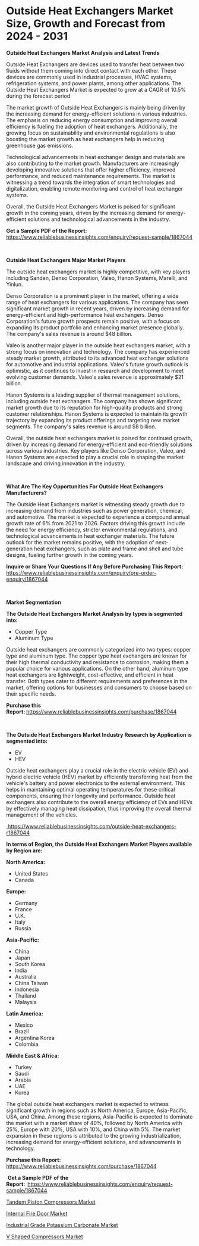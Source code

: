 <p><h1>Outside Heat Exchangers Market Size, Growth and Forecast from 2024 - 2031</h1></p><p><strong>Outside Heat Exchangers Market Analysis and Latest Trends</strong></p>
<p><p>Outside Heat Exchangers are devices used to transfer heat between two fluids without them coming into direct contact with each other. These devices are commonly used in industrial processes, HVAC systems, refrigeration systems, and power plants, among other applications. The Outside Heat Exchangers Market is expected to grow at a CAGR of 10.5% during the forecast period.</p><p>The market growth of Outside Heat Exchangers is mainly being driven by the increasing demand for energy-efficient solutions in various industries. The emphasis on reducing energy consumption and improving overall efficiency is fueling the adoption of heat exchangers. Additionally, the growing focus on sustainability and environmental regulations is also boosting the market growth as heat exchangers help in reducing greenhouse gas emissions.</p><p>Technological advancements in heat exchanger design and materials are also contributing to the market growth. Manufacturers are increasingly developing innovative solutions that offer higher efficiency, improved performance, and reduced maintenance requirements. The market is witnessing a trend towards the integration of smart technologies and digitalization, enabling remote monitoring and control of heat exchanger systems.</p><p>Overall, the Outside Heat Exchangers Market is poised for significant growth in the coming years, driven by the increasing demand for energy-efficient solutions and technological advancements in the industry.</p></p>
<p><strong>Get a Sample PDF of the Report:&nbsp;</strong> <a href="https://www.reliablebusinessinsights.com/enquiry/request-sample/1867044">https://www.reliablebusinessinsights.com/enquiry/request-sample/1867044</a></p>
<p>&nbsp;</p>
<p><strong>Outside Heat Exchangers Major Market Players</strong></p>
<p><p>The outside heat exchangers market is highly competitive, with key players including Sanden, Denso Corporation, Valeo, Hanon Systems, Marelli, and Yinlun. </p><p>Denso Corporation is a prominent player in the market, offering a wide range of heat exchangers for various applications. The company has seen significant market growth in recent years, driven by increasing demand for energy-efficient and high-performance heat exchangers. Denso Corporation's future growth prospects remain positive, with a focus on expanding its product portfolio and enhancing market presence globally. The company's sales revenue is around $48 billion.</p><p>Valeo is another major player in the outside heat exchangers market, with a strong focus on innovation and technology. The company has experienced steady market growth, attributed to its advanced heat exchanger solutions for automotive and industrial applications. Valeo's future growth outlook is optimistic, as it continues to invest in research and development to meet evolving customer demands. Valeo's sales revenue is approximately $21 billion.</p><p>Hanon Systems is a leading supplier of thermal management solutions, including outside heat exchangers. The company has shown significant market growth due to its reputation for high-quality products and strong customer relationships. Hanon Systems is expected to maintain its growth trajectory by expanding its product offerings and targeting new market segments. The company's sales revenue is around $8 billion.</p><p>Overall, the outside heat exchangers market is poised for continued growth, driven by increasing demand for energy-efficient and eco-friendly solutions across various industries. Key players like Denso Corporation, Valeo, and Hanon Systems are expected to play a crucial role in shaping the market landscape and driving innovation in the industry.</p></p>
<p>&nbsp;</p>
<p><strong>What Are The Key Opportunities For Outside Heat Exchangers Manufacturers?</strong></p>
<p><p>The Outside Heat Exchangers market is witnessing steady growth due to increasing demand from industries such as power generation, chemical, and automotive. The market is expected to experience a compound annual growth rate of 6% from 2021 to 2026. Factors driving this growth include the need for energy efficiency, stricter environmental regulations, and technological advancements in heat exchanger materials. The future outlook for the market remains positive, with the adoption of next-generation heat exchangers, such as plate and frame and shell and tube designs, fueling further growth in the coming years.</p></p>
<p><strong>Inquire or Share Your Questions If Any Before Purchasing This Report:</strong> <a href="https://www.reliablebusinessinsights.com/enquiry/pre-order-enquiry/1867044">https://www.reliablebusinessinsights.com/enquiry/pre-order-enquiry/1867044</a></p>
<p>&nbsp;</p>
<p><strong>Market Segmentation</strong></p>
<p><strong>The Outside Heat Exchangers Market Analysis by types is segmented into:</strong></p>
<p><ul><li>Copper Type</li><li>Aluminum Type</li></ul></p>
<p><p>Outside heat exchangers are commonly categorized into two types: copper type and aluminum type. The copper type heat exchangers are known for their high thermal conductivity and resistance to corrosion, making them a popular choice for various applications. On the other hand, aluminum type heat exchangers are lightweight, cost-effective, and efficient in heat transfer. Both types cater to different requirements and preferences in the market, offering options for businesses and consumers to choose based on their specific needs.</p></p>
<p><strong>Purchase this Report:&nbsp;</strong><a href="https://www.reliablebusinessinsights.com/purchase/1867044">https://www.reliablebusinessinsights.com/purchase/1867044</a></p>
<p>&nbsp;</p>
<p><strong>The Outside Heat Exchangers Market Industry Research by Application is segmented into:</strong></p>
<p><ul><li>EV</li><li>HEV</li></ul></p>
<p><p>Outside heat exchangers play a crucial role in the electric vehicle (EV) and hybrid electric vehicle (HEV) market by efficiently transferring heat from the vehicle's battery and power electronics to the external environment. This helps in maintaining optimal operating temperatures for these critical components, ensuring their longevity and performance. Outside heat exchangers also contribute to the overall energy efficiency of EVs and HEVs by effectively managing heat dissipation, thus improving the overall thermal management of the vehicles.</p></p>
<p><a href="https://www.reliablebusinessinsights.com/outside-heat-exchangers-r1867044">&nbsp;https://www.reliablebusinessinsights.com/outside-heat-exchangers-r1867044</a></p>
<p><strong>In terms of Region, the Outside Heat Exchangers Market Players available by Region are:</strong></p>
<p>
    <p> <strong> North America: </strong>
        <ul>
            <li>United States</li>
            <li>Canada</li>
        </ul>
        </p> 
    <p> <strong> Europe: </strong>
        <ul>
            <li>Germany</li>
            <li>France</li>
            <li>U.K.</li>
            <li>Italy</li>
            <li>Russia</li>
        </ul>
        </p> 
    <p> <strong> Asia-Pacific: </strong>
        <ul>
            <li>China</li>
            <li>Japan</li>
            <li>South Korea</li>
            <li>India</li>
            <li>Australia</li>
            <li>China Taiwan</li>
            <li>Indonesia</li>
            <li>Thailand</li>
            <li>Malaysia</li>
        </ul>
        </p> 
    <p> <strong> Latin America: </strong>
        <ul>
            <li>Mexico</li>
            <li>Brazil</li>
            <li>Argentina Korea</li>
            <li>Colombia</li>
        </ul>
        </p> 
    <p> <strong> Middle East & Africa: </strong>
        <ul>
            <li>Turkey</li>
            <li>Saudi</li>
            <li>Arabia</li>
            <li>UAE</li>
            <li>Korea</li>
        </ul>
    </p>
    </p>
<p><p>The global outside heat exchangers market is expected to witness significant growth in regions such as North America, Europe, Asia-Pacific, USA, and China. Among these regions, Asia-Pacific is expected to dominate the market with a market share of 40%, followed by North America with 25%, Europe with 20%, USA with 10%, and China with 5%. The market expansion in these regions is attributed to the growing industrialization, increasing demand for energy-efficient solutions, and advancements in technology.</p></p>
<p><strong>Purchase this Report: </strong><a href="https://www.reliablebusinessinsights.com/purchase/1867044">https://www.reliablebusinessinsights.com/purchase/1867044</a></p>
<p>&nbsp;<strong>Get a Sample PDF of the Report:&nbsp;&nbsp;</strong><a href="https://www.reliablebusinessinsights.com/enquiry/request-sample/1867044">https://www.reliablebusinessinsights.com/enquiry/request-sample/1867044</a></p>
<p><strong></strong></p>
<p><p><a href="https://github.com/SheilaBruen2023/Market-Research-Report-List-2/blob/main/tandem-piston-compressors-market.md">Tandem Piston Compressors Market</a></p><p><a href="https://medium.com/@richard.james09789/internal-fire-door-market-trends-and-analysis-opportunities-and-challenges-for-future-growth-f36c12e0d012">Internal Fire Door Market</a></p><p><a href="https://medium.com/@alexander.bell98078/future-trends-in-global-industrial-grade-potassium-carbonate-market-market-insights-and-analysis-08e8efdc4996">Industrial Grade Potassium Carbonate Market</a></p><p><a href="https://github.com/marthawweekle/Market-Research-Report-List-2/blob/main/v-shaped-compressors-market.md">V Shaped Compressors Market</a></p></p>